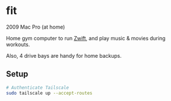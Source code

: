# fit

2009 Mac Pro (at home)

Home gym computer to run [Zwift](https://github.com/netbrain/zwift/), and play music & movies during workouts.

Also, 4 drive bays are handy for home backups.

## Setup

```bash
# Authenticate Tailscale
sudo tailscale up --accept-routes
```

